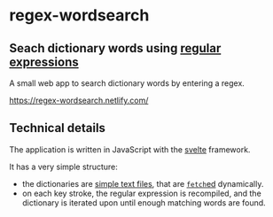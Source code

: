 # regex-wordsearch

## Seach dictionary words using [regular expressions](https://en.wikipedia.org/wiki/Regular_expression)

A small web app to search dictionary words by entering a regex.

https://regex-wordsearch.netlify.com/

## Technical details

The application is written in JavaScript with the [svelte](https://svelte.dev/) framework.

It has a very simple structure:
 - the dictionaries are [simple text files](./public/dicts),
that are [`fetch`ed](https://developer.mozilla.org/en-US/docs/Web/API/Fetch_API) dynamically.
 - on each key stroke, the regular expression is recompiled, and the dictionary is iterated upon until enough matching words are found.
